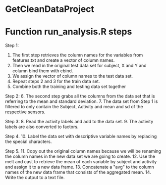 GetCleanDataProject
===================

Function run_analysis.R steps
=========

Step 1:
  1. The first step retrieves the column names for the variables from features.txt and create a vector of column names.
  2. Then we read in the original test data set for subject, X and Y and column bind them with cbind.
  3. We assign the vector of column names to the test data set.
  4. Repeat steps 2 and 3 for the train data set.
  5. Combine both the training and testing data set together

Step 2:
  6. The second step grabs all the columns from the data set that is referring to the mean and   standard deviation. 
  7. The data set from Step 1 is filtered to only contain the Subject, Activity and mean and sd of the respective sensors.

Step 3:
  8. Read the activity labels and add to the data set.
  9. The activity labels are also converted to factors.

Step 4.
  10. Label the data set with descriptive variable names by replacing the special characters.

Step 5. 
  11. Copy out the original column names because we will be renaming the column names in the new data set we are going to create.
  12. Use the melt and cast to retrieve the mean of each variable by subject and activity and assign it to a new data frame.
  13. Concatenate a "avg" to the column names of the new data frame that consists of the aggregated mean.
  14. Write the output to a text file.